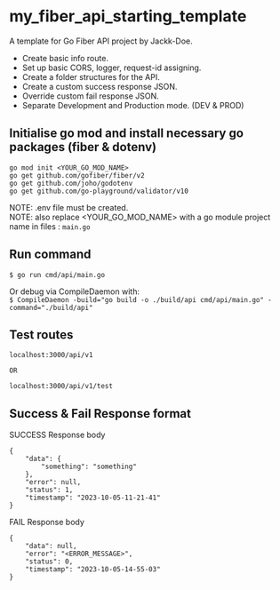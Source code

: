 # my_fiber_api_starting_template
A template for Go Fiber API project by Jackk-Doe.<br>

- Create basic info route.<br>
- Set up basic CORS, logger, request-id assigning.<br> 
- Create a folder structures for the API.<br>
- Create a custom success response JSON.<br>
- Override custom fail response JSON.<br>
- Separate Development and Production mode. (DEV & PROD)<br>


## Initialise go mod and install necessary go packages (fiber & dotenv) 
```
go mod init <YOUR_GO_MOD_NAME>
go get github.com/gofiber/fiber/v2
go get github.com/joho/godotenv
go get github.com/go-playground/validator/v10
```
NOTE: .env file must be created.<br>
NOTE: also replace <YOUR_GO_MOD_NAME> with a go module project name in files : `main.go`<br>


## Run command
`$ go run cmd/api/main.go`

Or debug via CompileDaemon with: <br>
`$ CompileDaemon -build="go build -o ./build/api cmd/api/main.go" -command="./build/api"`


## Test routes 
```
localhost:3000/api/v1

OR

localhost:3000/api/v1/test
```


## Success & Fail Response format
SUCCESS Response body
```
{
    "data": {
        "something": "something"
    },
    "error": null,
    "status": 1,
    "timestamp": "2023-10-05-11-21-41"
}
```

FAIL Response body
```
{
    "data": null,
    "error": "<ERROR_MESSAGE>",
    "status": 0,
    "timestamp": "2023-10-05-14-55-03"
}
```

